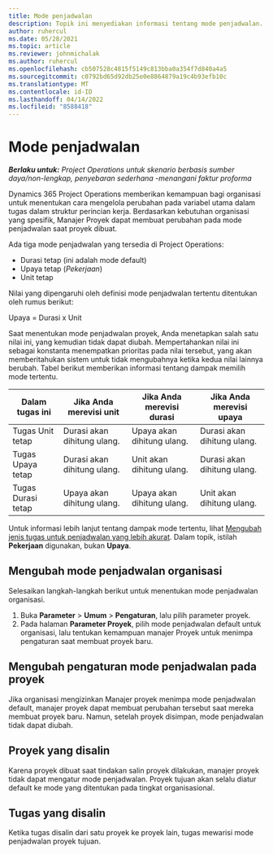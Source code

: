 ```yaml
---
title: Mode penjadwalan
description: Topik ini menyediakan informasi tentang mode penjadwalan.
author: ruhercul
ms.date: 05/28/2021
ms.topic: article
ms.reviewer: johnmichalak
ms.author: ruhercul
ms.openlocfilehash: cb507528c4815f5149c813bba0a354f7d840a4a5
ms.sourcegitcommit: c0792bd65d92db25e0e8864879a19c4b93efb10c
ms.translationtype: MT
ms.contentlocale: id-ID
ms.lasthandoff: 04/14/2022
ms.locfileid: "8588418"
---
```

# <a name="scheduling-modes"></a>Mode penjadwalan

_**Berlaku untuk:** Project Operations untuk skenario berbasis sumber daya/non-lengkap, penyebaran sederhana -menangani faktur proforma_


Dynamics 365 Project Operations memberikan kemampuan bagi organisasi untuk menentukan cara mengelola perubahan pada variabel utama dalam tugas dalam struktur perincian kerja. Berdasarkan kebutuhan organisasi yang spesifik, Manajer Proyek dapat membuat perubahan pada mode penjadwalan saat proyek dibuat.

Ada tiga mode penjadwalan yang tersedia di Project Operations:

  - Durasi tetap (ini adalah mode default)
  - Upaya tetap (*Pekerjaan*)
  - Unit tetap

Nilai yang dipengaruhi oleh definisi mode penjadwalan tertentu ditentukan oleh rumus berikut:

  Upaya = Durasi x Unit

Saat menentukan mode penjadwalan proyek, Anda menetapkan salah satu nilai ini, yang kemudian tidak dapat diubah. Mempertahankan nilai ini sebagai konstanta menempatkan prioritas pada nilai tersebut, yang akan memberitahukan sistem untuk tidak mengubahnya ketika kedua nilai lainnya berubah. Tabel berikut memberikan informasi tentang dampak memilih mode tertentu.

| **Dalam tugas ini**             | **Jika Anda merevisi unit**   | **Jika Anda merevisi durasi** | **Jika Anda merevisi upaya**  |
|----------------------|---------------------------|----------------------------|---------------------------|
| Tugas Unit tetap     | Durasi akan dihitung ulang. | Upaya akan dihitung ulang.    | Durasi akan dihitung ulang. |
| Tugas Upaya tetap    | Durasi akan dihitung ulang. | Unit akan dihitung ulang.    | Durasi akan dihitung ulang. |
| Tugas Durasi tetap  | Upaya akan dihitung ulang.   | Upaya akan dihitung ulang.    | Unit akan dihitung ulang.   |

Untuk informasi lebih lanjut tentang dampak mode tertentu, lihat [Mengubah jenis tugas untuk penjadwalan yang lebih akurat](https://support.microsoft.com/en-us/office/change-the-task-type-for-more-accurate-scheduling-b0b969ad-45bc-4e9e-8967-435587548a72). Dalam topik, istilah **Pekerjaan** digunakan, bukan **Upaya**.

## <a name="change-the-organizations-scheduling-mode"></a>Mengubah mode penjadwalan organisasi

Selesaikan langkah-langkah berikut untuk menentukan mode penjadwalan organisasi.

1. Buka **Parameter** \> **Umum** \> **Pengaturan**, lalu pilih parameter proyek. 
2. Pada halaman **Parameter Proyek**, pilih mode penjadwalan default untuk organisasi, lalu tentukan kemampuan manajer Proyek untuk menimpa pengaturan saat membuat proyek baru.

## <a name="change-the-scheduling-mode-setting-on-a-project"></a>Mengubah pengaturan mode penjadwalan pada proyek

Jika organisasi mengizinkan Manajer proyek menimpa mode penjadwalan default, manajer proyek dapat membuat perubahan tersebut saat mereka membuat proyek baru. Namun, setelah proyek disimpan, mode penjadwalan tidak dapat diubah.

## <a name="copied-projects"></a>Proyek yang disalin

Karena proyek dibuat saat tindakan salin proyek dilakukan, manajer proyek tidak dapat mengatur mode penjadwalan. Proyek tujuan akan selalu diatur default ke mode yang ditentukan pada tingkat organisasional.

## <a name="copied-tasks"></a>Tugas yang disalin

Ketika tugas disalin dari satu proyek ke proyek lain, tugas mewarisi mode penjadwalan proyek tujuan.
